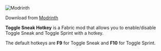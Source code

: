 ![Modrinth](https://img.shields.io/modrinth/v/toggle-sneak-hotkey)

Download from [Modrinth](https://modrinth.com/project/toggle-sneak-hotkey)

**Toggle Sneak Hotkey** is a Fabric mod that allows you to enable/disable Toggle Sneak and Toggle Sprint with a hotkey.

The default hotkeys are **F9** for Toggle Sneak and **F10** for Toggle Sprint.
